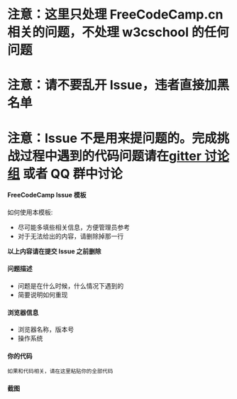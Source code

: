 # 注意：这里只处理 FreeCodeCamp.cn 相关的问题，不处理 w3cschool 的任何问题
# 注意：请不要乱开 Issue，违者直接加黑名单
# 注意：Issue 不是用来提问题的。完成挑战过程中遇到的代码问题请在[gitter 讨论组](https://gitter.im/FreeCodeCamp/chinese) 或者 QQ 群中讨论

#### FreeCodeCamp Issue 模板
如何使用本模板:
* 尽可能多填些相关信息，方便管理员参考
* 对于无法给出的内容，请删除掉那一行

**以上内容请在提交 Issue 之前删除**

#### 问题描述
* 问题是在什么时候，什么情况下遇到的
* 简要说明如何重现

#### 浏览器信息
* 浏览器名称，版本号
* 操作系统

#### 你的代码

```js
如果和代码相关，请在这里粘贴你的全部代码
```

#### 截图
